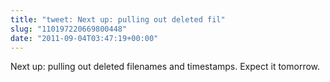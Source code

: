 ```yaml
---
title: "tweet: Next up: pulling out deleted fil"
slug: "110197220669800448"
date: "2011-09-04T03:47:19+00:00"
---
```

Next up: pulling out deleted filenames and timestamps. Expect it tomorrow.